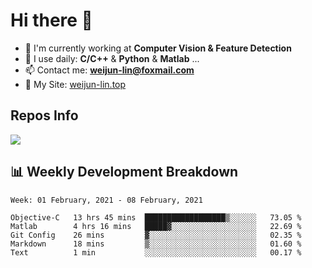 # Hi there 👋

<!--
**Weijun-Lin/Weijun-Lin** is a ✨ _special_ ✨ repository because its `README.md` (this file) appears on your GitHub profile.

Here are some ideas to get you started:

- 🔭 I’m currently working on ...
- 🌱 I’m currently learning ...
- 👯 I’m looking to collaborate on ...
- 🤔 I’m looking for help with ...
- 💬 Ask me about ...
- 📫 How to reach me: ...
- 😄 Pronouns: ...
- ⚡ Fun fact: ...
-->

- 🏢 I'm currently working at **Computer Vision & Feature Detection**
- 🚀 I use daily: **C/C++** & **Python** & **Matlab** ...
- 📫 Contact me: **weijun-lin@foxmail.com**
- 🔗 My Site: [weijun-lin.top](weijun-lin.top)

  

## Repos Info
![](https://github-readme-stats.vercel.app/api?username=Weijun-Lin&theme=cobalt)

## 📊 Weekly Development Breakdown

<!--START_SECTION:waka-->
```text
Week: 01 February, 2021 - 08 February, 2021

Objective-C   13 hrs 45 mins  ██████████████████▒░░░░░░   73.05 % 
Matlab        4 hrs 16 mins   █████▓░░░░░░░░░░░░░░░░░░░   22.69 % 
Git Config    26 mins         ▓░░░░░░░░░░░░░░░░░░░░░░░░   02.35 % 
Markdown      18 mins         ▒░░░░░░░░░░░░░░░░░░░░░░░░   01.60 % 
Text          1 min           ░░░░░░░░░░░░░░░░░░░░░░░░░   00.17 % 
```
<!--END_SECTION:waka-->
